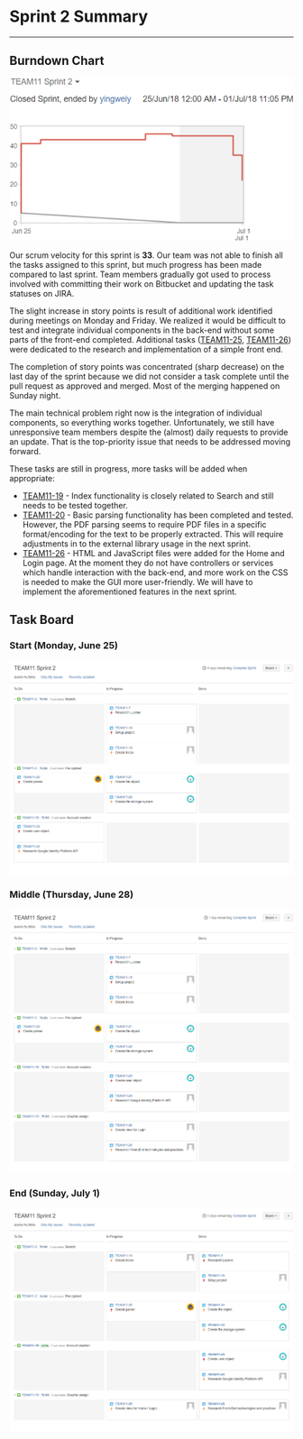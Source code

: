 # Sprint 2 Summary
--------------------

## Burndown Chart
![Burndown Chart - Sprint 2](./Sprint2BurnDown.png)

Our scrum velocity for this sprint is __33__. Our team was not able to finish all the tasks assigned to this sprint, but much progress has been made compared to last sprint. Team members gradually got used to process involved with committing their work on Bitbucket and updating the task statuses on JIRA.

The slight increase in story points is result of additional work identified during meetings on Monday and Friday. We realized it would be difficult to test and integrate individual components in the back-end without some parts of the front-end completed. Additional tasks ([TEAM11-25], [TEAM11-26]) were dedicated to the research and implementation of a simple front end.

The completion of story points was concentrated (sharp decrease) on the last day of the sprint because we did not consider a task complete until the pull request as approved and merged. Most of the merging happened on Sunday night.

The main technical problem right now is the integration of individual components, so everything works together. Unfortunately, we still have unresponsive team members despite the (almost) daily requests to provide an update. That is the top-priority issue that needs to be addressed moving forward.

These tasks are still in progress, more tasks will be added when appropriate:

* [TEAM11-19] - Index functionality is closely related to Search and still needs to be tested together.
* [TEAM11-20] - Basic parsing functionality has been completed and tested. However, the PDF parsing seems to require PDF files in a specific format/encoding for the text to be properly extracted. This will require adjustments in to the external library usage in the next sprint.
* [TEAM11-26] - HTML and JavaScript files were added for the Home and Login page. At the moment they do not have controllers or services which handle interaction with the back-end, and more work on the CSS is needed to make the GUI more user-friendly. We will have to implement the aforementioned features in the next sprint.

## Task Board

### Start (Monday, June 25)
![Task Board - June 25](./TaskBoardAtStartOfSprint2.png)

### Middle (Thursday, June 28)
![Task Board - June 28](./TaskBoardAtMiddleOfSprint2.png)

### End (Sunday, July 1)
![Task Board - July 1](./TaskBoardAtEndOfSprint2.png)

[TEAM11-19]: https://cmsweb.utsc.utoronto.ca/jira/browse/TEAM11-19
[TEAM11-20]: https://cmsweb.utsc.utoronto.ca/jira/browse/TEAM11-20
[TEAM11-25]: https://cmsweb.utsc.utoronto.ca/jira/browse/TEAM11-25
[TEAM11-26]: https://cmsweb.utsc.utoronto.ca/jira/browse/TEAM11-26
